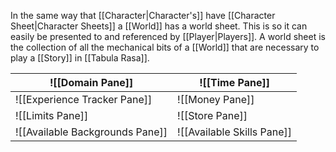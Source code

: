 In the same way that [[Character|Character's]] have [[Character Sheet|Character Sheets]] a [[World]] has a world sheet. This is so it can easily be presented to and referenced by [[Player|Players]]. A world sheet is the collection of all the mechanical bits of a [[World]] that are necessary to play a [[Story]] in [[Tabula Rasa]].

| ![[Domain Pane]] | ![[Time Pane]] |
| ---- | ---- |
| ![[Experience Tracker Pane]] | ![[Money Pane]] |
| ![[Limits Pane]] | ![[Store Pane]] |
| ![[Available Backgrounds Pane]] | ![[Available Skills Pane]] |

